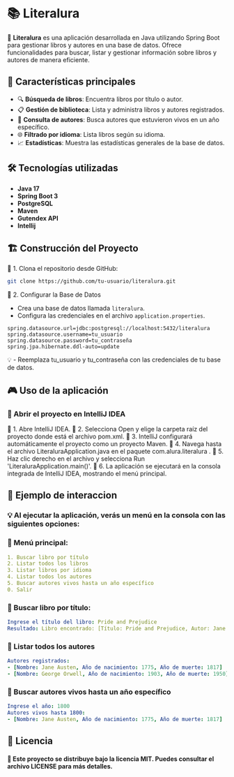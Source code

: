 # 📚 Literalura

📖 **Literalura** es una aplicación desarrollada en Java utilizando Spring Boot para gestionar libros y autores en una base de datos. Ofrece funcionalidades para buscar, listar y gestionar información sobre libros y autores de manera eficiente.

## 🚀 Características principales
- 🔍 **Búsqueda de libros**: Encuentra libros por título o autor.
- 📋 **Gestión de biblioteca**: Lista y administra libros y autores registrados.
- 📅 **Consulta de autores**: Busca autores que estuvieron vivos en un año específico.
- 🌐 **Filtrado por idioma**: Lista libros según su idioma.
- 📈 **Estadísticas**: Muestra las estadísticas generales de la base de datos.

## 🛠️ Tecnologías utilizadas
- **Java 17**
- **Spring Boot 3**
- **PostgreSQL**
- **Maven**
- **Gutendex API**
- **Intellij**

## 🏗️ Construcción del Proyecto
🔹 1. Clona el repositorio desde GitHub:
   ```bash
   git clone https://github.com/tu-usuario/literalura.git
```
🔹 2. Configurar la Base de Datos
- Crea una base de datos llamada `literalura`.
- Configura las credenciales en el archivo `application.properties`.
```properties
spring.datasource.url=jdbc:postgresql://localhost:5432/literalura
spring.datasource.username=tu_usuario
spring.datasource.password=tu_contraseña
spring.jpa.hibernate.ddl-auto=update
```
💡 - Reemplaza tu_usuario y tu_contraseña con las credenciales de tu base de datos.
   

## 🎮 Uso de la aplicación

### 📌 Abrir el proyecto en IntelliJ IDEA

🔹 1. Abre IntelliJ IDEA.
🔹 2. Selecciona Open y elige la carpeta raíz del proyecto donde está el archivo pom.xml.
🔹 3. IntelliJ configurará automáticamente el proyecto como un proyecto Maven.
🔹 4. Navega hasta el archivo LiteraluraApplication.java en el paquete com.alura.literalura .
🔹 5. Haz clic derecho en el archivo y selecciona Run 'LiteraluraApplication.main()'.
🔹 6. La aplicación se ejecutará en la consola integrada de IntelliJ IDEA, mostrando el menú principal.
   

## 🚀 Ejemplo de interaccion

### 💡 Al ejecutar la aplicación, verás un menú en la consola con las siguientes opciones:


### 🔹 Menú principal:
```yaml
1. Buscar libro por título
2. Listar todos los libros
3. Listar libros por idioma
4. Listar todos los autores
5. Buscar autores vivos hasta un año específico
0. Salir
```

### 🔹 Buscar libro por título:
   ```yaml
   Ingrese el título del libro: Pride and Prejudice
   Resultado: Libro encontrado: [Título: Pride and Prejudice, Autor: Jane Austen, Idioma: Inglés]
   ```
### 🔹 Listar todos los autores
   ```yaml
   Autores registrados:
   - [Nombre: Jane Austen, Año de nacimiento: 1775, Año de muerte: 1817]
   - [Nombre: George Orwell, Año de nacimiento: 1903, Año de muerte: 1950]
   ```

### 🔹 Buscar autores vivos hasta un año específico
   ```yaml
   Ingrese el año: 1800
   Autores vivos hasta 1800:
   - [Nombre: Jane Austen, Año de nacimiento: 1775, Año de muerte: 1817]
   ```

## 📜 Licencia
#### 📌 Este proyecto se distribuye bajo la licencia MIT. Puedes consultar el archivo LICENSE para más detalles.
